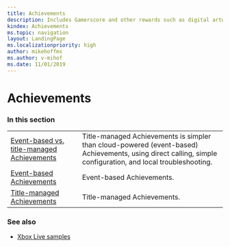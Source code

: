 ```yaml
---
title: Achievements
description: Includes Gamerscore and other rewards such as digital artwork, new maps, characters, and stat boosts.
kindex: Achievements
ms.topic: navigation
layout: LandingPage
ms.localizationpriority: high
author: mikehoffms
ms.author: v-mihof
ms.date: 11/01/2019
---
```


# Achievements


### In this section

|     |     |
| --- | --- |
| [Event-based vs. title-managed Achievements](live-achievements-eb-vs-tm.md) | Title-managed Achievements is simpler than cloud-powered (event-based) Achievements, using direct calling, simple configuration, and local troubleshooting. |
| [Event-based Achievements](event-based/live-achievements-eb-nav.md) | Event-based Achievements. |
| [Title-managed Achievements](title-managed/live-achievements-tm-nav.md) | Title-managed Achievements. |


### See also

* [Xbox Live samples](../../general/samples/live-samples.md)
